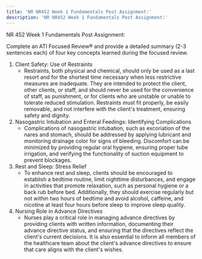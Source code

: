 ```yaml
---
title: 'NR NR452 Week 1 Fundamentals Post Assignment:'
description: 'NR NR452 Week 1 Fundamentals Post Assignment:'
---
```


NR 452 Week 1 Fundamentals Post Assignment:

Complete an ATI Focused Review® and provide a detailed summary (2-3 sentences each) of four key concepts learned during the focused review.

1. Client Safety: Use of Restraints
   * Restraints, both physical and chemical, should only be used as a last resort and for the shortest time necessary when less restrictive measures are inadequate. They are intended to protect the client, other clients, or staff, and should never be used for the convenience of staff, as punishment, or for clients who are unstable or unable to tolerate reduced stimulation. Restraints must fit properly, be easily removable, and not interfere with the client's treatment, ensuring safety and dignity.
2. Nasogastric Intubation and Enteral Feedings: Identifying Complications
   * Complications of nasogastric intubation, such as excoriation of the nares and stomach, should be addressed by applying lubricant and monitoring drainage color for signs of bleeding. Discomfort can be minimized by providing regular oral hygiene, ensuring proper tube irrigation, and verifying the functionality of suction equipment to prevent blockages.
3. Rest and Sleep: Stress Relief
   * To enhance rest and sleep, clients should be encouraged to establish a bedtime routine, limit nighttime disturbances, and engage in activities that promote relaxation, such as personal hygiene or a back rub before bed. Additionally, they should exercise regularly but not within two hours of bedtime and avoid alcohol, caffeine, and nicotine at least four hours before sleep to improve sleep quality.
4. Nursing Role in Advance Directives
   * Nurses play a critical role in managing advance directives by providing clients with written information, documenting their advance directive status, and ensuring that the directives reflect the client's current decisions. It is also essential to inform all members of the healthcare team about the client's advance directives to ensure that care aligns with the client's wishes.
